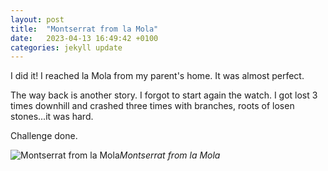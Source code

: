 ```yaml
---
layout: post
title:  "Montserrat from la Mola"
date:   2023-04-13 16:49:42 +0100
categories: jekyll update
---
```


I did it! I reached la Mola from my parent's home. It was almost perfect.  

The way back is another story. I forgot to start again the watch. I got lost 3 times downhill and crashed three times with branches, roots of losen stones...it was hard.

Challenge done.


![Montserrat from la Mola](https://lh3.googleusercontent.com/_GOI6muhY80yWOogo8mzDNyHf3-zHXH7Vu4PbDi5UthY35pRjoImx1gAVHDwvk3LTV7tp0kc7SlIUghrQsVHdlGVnVXVahfDfk-YcPf0bbEtZoj3ZmI4H3-Q3rfdRixh6iedJLju_w=w2400)*Montserrat from la Mola*&nbsp;



[jekyll-docs]: https://jekyllrb.com/docs/home
[jekyll-gh]:   https://github.com/jekyll/jekyll
[jekyll-talk]: https://talk.jekyllrb.com/

